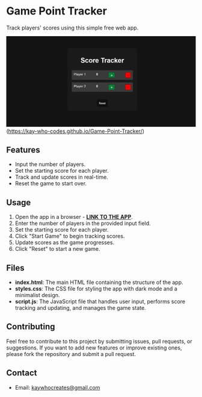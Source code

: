 # Game Point Tracker

Track players' scores using this simple free web app.

![App Image](Non-App/App%20Image.png)(https://kay-who-codes.github.io/Game-Point-Tracker/)

## Features

- Input the number of players.
- Set the starting score for each player.
- Track and update scores in real-time.
- Reset the game to start over.

## Usage

1. Open the app in a browser - **[LINK TO THE APP](https://kay-who-codes.github.io/Game-Point-Tracker)**.
2. Enter the number of players in the provided input field.
3. Set the starting score for each player.
4. Click "Start Game" to begin tracking scores.
5. Update scores as the game progresses.
6. Click "Reset" to start a new game.

## Files

- **index.html**: The main HTML file containing the structure of the app.
- **styles.css**: The CSS file for styling the app with dark mode and a minimalist design.
- **script.js**: The JavaScript file that handles user input, performs score tracking and updating, and manages the game state.

## Contributing

Feel free to contribute to this project by submitting issues, pull requests, or suggestions. If you want to add new features or improve existing ones, please fork the repository and submit a pull request.

## Contact

- Email: [kaywhocreates@gmail.com](mailto:kaywhocreates@gmail.com)
